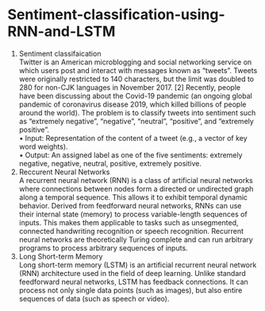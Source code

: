 # Sentiment-classification-using-RNN-and-LSTM
1. Sentiment classifaication <br>
Twitter is an American microblogging and social networking service on which users post and interact with messages known as “tweets”. Tweets were originally restricted to 140 characters, but the limit was doubled to 280 for non-CJK languages in November 2017. [2] Recently, people have been discussing about the Covid-19 pandemic (an ongoing global pandemic of coronavirus disease 2019, which killed billions of people around the world). The problem is to classify tweets into sentiment such as “extremely negative”, “negative”, “neutral”, “positive”, and “extremely positive”. <br>
•	Input: Representation of the content of a tweet (e.g., a vector of key word weights). <br>
•	Output: An assigned label as one of the five sentiments: extremely negative, negative, neutral, positive, extremely positive.
3. Reccurent Neural Networks <br>
A recurrent neural network (RNN) is a class of artificial neural networks where connections between nodes form a directed or undirected graph along a temporal sequence. This allows it to exhibit temporal dynamic behavior. Derived from feedforward neural networks, RNNs can use their internal state (memory) to process variable-length sequences of inputs. This makes them applicable to tasks such as unsegmented, connected handwriting recognition or speech recognition. Recurrent neural networks are theoretically Turing complete and can run arbitrary programs to process arbitrary sequences of inputs.
5. Long Short-term Memory <br>
Long short-term memory (LSTM) is an artificial recurrent neural network (RNN) architecture used in the field of deep learning. Unlike standard feedforward neural networks, LSTM has feedback connections. It can process not only single data points (such as images), but also entire sequences of data (such as speech or video). 
